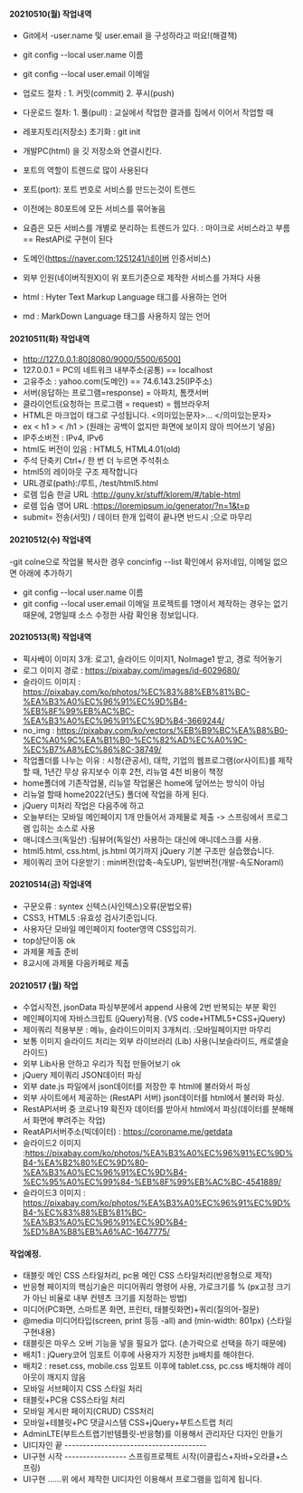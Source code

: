 #### 20210510(월) 작업내역
- Git에서 -user.name 및 user.email 을 구성하라고 떠요!(해결책)
- git config --local user.name 이름
- git config --local user.email 이메일
- 업로드 절차 : 1. 커밋(commit) 2. 푸시(push)

- 다운로드 절차: 1. 풀(pull) : 교실에서 작업한 결과를 집에서 이어서 작업할 때
- 레포지토리(저장소) 초기화 : git init
- 개발PC(html) 을 깃 저장소와 연결시킨다.
- 포트의 역할이 트렌드로 많이 사용된다
- 포트(port): 포트 번호로 서비스를 만드는것이 트렌드
- 이전에는 80포트에 모든 서비스를 묶어놓음
- 요즘은 모든 서비스를 개별로 분리하는 트렌드가 있다. : 마이크로 서비스라고 부름 == RestAPI로 구현이 된다
- 도메인(https://naver.com:1251241/네이버 인증서비스)
- 외부 인원(네이버직원X)이 위 포트기준으로 제작한 서비스를 가져다 사용
- html : Hyter Text Markup Language 태그를 사용하는 언어
- md : MarkDown Language 태그를 사용하지 않는 언어
#### 20210511(화) 작업내역
- http://127.0.0.1:80[8080/9000/5500/6500]
- 127.0.0.1 = PC의 네트워크 내부주소(공통) == localhost
- 고유주소 : yahoo.com(도메인) == 74.6.143.25(IP주소)
- 서버(응답하는 프로그램=response) = 아파치, 톰캣서버
- 클라이언트(요청하는 프로그램 = request) = 웹브라우저
- HTML은 마크업이 태그로 구성됩니다. <의미있는문자>... </의미있는문자> 
-  ex < h1 > < /h1 > (원래는 공백이 없지만 화면에 보이지 않아 띄어쓰기 넣음)
- IP주소버전 : IPv4, IPv6
- html도 버전이 있음 : HTML5, HTML4.01(old)
- 주석 단축키 Ctrl+/  한 번 더 누르면 주석취소
- html5의 레이아웃 구조 제작합니다
- URL경로(path):/루트, /test/html5.html
- 로렘 입숨 한글 URL :http://guny.kr/stuff/klorem/#/table-html
- 로렘 입숨 영어 URL :https://loremipsum.io/generator/?n=1&t=p
- submit= 전송(서밋)  / 데이터 한개 입력이 끝나면 반드시 ;으로 마무리
#### 20210512(수) 작업내역
-git colne으로 작업물 복사한 경우 concinfig --list 확인에서 유저네임, 이메일 없으면 아래에 추가하기
- git config --local user.name 이름
- git config --local user.email 이메일
프로젝트를 1명이서 제작하는 경우는 없기 때문에, 2명일때 소스 수정한 사람 확인용 정보입니다.
#### 20210513(목) 작업내역
- 픽사베이 이미지 3개: 로고1, 슬라이드 이미지1, NoImage1 받고, 경로 적어놓기
- 로그 이미지 경로 : https://pixabay.com/images/id-6029680/
- 슬라이드 이미지 : https://pixabay.com/ko/photos/%EC%83%88%EB%81%BC-%EA%B3%A0%EC%96%91%EC%9D%B4-%EB%8F%99%EB%AC%BC-%EA%B3%A0%EC%96%91%EC%9D%B4-3669244/
- no_img : https://pixabay.com/ko/vectors/%EB%B9%BC%EA%B8%B0-%EC%A0%9C%EA%B1%B0-%EC%82%AD%EC%A0%9C-%EC%B7%A8%EC%86%8C-38749/
- 작업폴더를 나누는 이유 : 시청(관공서), 대학, 기업의 웹프로그램(or사이트)를 제작할 때, 1년간 무상 유지보수 이후 2천, 리뉴얼 4천 비용이 책정
- home폴더에 기존작업물, 리뉴얼 작업물은 home에 덮어쓰는 방식이 아님
- 리뉴얼 할때 home2022(년도) 폴더에 작업을 하게 된다.
- jQuery 미처리 작업은 다음주에 하고
- 오늘부터는 모바일 메인페이지 1개 만들어서 과제물로 제출 -> 스프링에서 프로그램 입히는 소스로 사용
- 애니데스크(독일산) :팀뷰어(독일산) 사용하는 대신에 애니데스크를 사용.
- html5.html, css.html, js.html 여기까지 jQuery 기본 구조만 실습했습니다.
- 제이쿼리 코어 다운받기 : min버전(압축-속도UP), 일반버전(개발-속도Noraml)
#### 20210514(금) 작업내역
- 구문오류 : syntex 신텍스(사인텍스)오류(문법오류)
- CSS3, HTML5 :유효성 검사기준입니다.
- 사용자단 모바일 메인페이지 footer영역 CSS입히기.
- top상단이동 ok
- 과제물 제출 준비
- 8교시에 과제물 다음카페로 제출
#### 20210517 (월) 작업
- 수업시작전, jsonData 파싱부분에서 append 사용에 2번 반복되는 부분 확인
- 메인페이지에 자바스크립트 (jQuery)적용. (VS code+HTML5+CSS+jQuery)
- 제이쿼리 적용부분 : 메뉴, 슬라이드이미지 3개처리. :모바일페이지만 마무리
- 보통 이미지 슬라이드 처리는 외부 라이브러리 (Lib) 사용(니보슬라이드, 캐로셀슬라이드)
- 외부 Lib사용 안하고 우리가 직접 만들어보기 ok
- jQuery 제이쿼리 JSON데이터 파싱
- 외부 date.js 파일에서 json데이터를 저장한 후 html에 불러와서 파싱
- 외부 사이트에서 제공하는 (RestAPI 서버) json데이터를 html에서 불러와 파싱.
- RestAPI서버 중 코로나19 확진자 데이터를 받아서 html에서 파싱(데이터를 분해해서 화면에 뿌려주는 작업)
- ReatAPI서버주소(빅데이터) :  https://coroname.me/getdata
- 슬라이드2 이미지 :https://pixabay.com/ko/photos/%EA%B3%A0%EC%96%91%EC%9D%B4-%EA%B2%80%EC%9D%80-%EA%B3%A0%EC%96%91%EC%9D%B4-%EC%95%A0%EC%99%84-%EB%8F%99%EB%AC%BC-4541889/
- 슬라이드3 이미지 : https://pixabay.com/ko/photos/%EA%B3%A0%EC%96%91%EC%9D%B4-%EC%83%88%EB%81%BC-%EA%B3%A0%EC%96%91%EC%9D%B4-%ED%8A%B8%EB%A6%AC-1647775/
#### 작업예정.
- 태블릿 메인 CSS 스타일처리, pc용 메인 CSS 스타일처리(반응형으로 제작)
- 반응형 페이지의 핵심기술은 미디어쿼리 명령어 사용, 가로크기를 % (px고정 크기가 아닌 비율로 내부 컨텐츠 크기를 지정하는 방법)
- 미디어(PC화면, 스마트폰 화면, 프린터, 태블릿화면)+쿼리(질의어-질문)
- @media 미디어타입(screen, print 등등 -all) and (min-width: 801px) {스타일 구현내용}
- 태블릿은 마우스 오버 기능을 넣을 필요가 없다. (손가락으로 선택을 하기 때문에)
- 배치1 : jQuery코어 임포트 이후에 사용자가 지정한 js배치를 해야한다.
- 배치2 : reset.css, mobile.css 임포트 이후에 tablet.css, pc.css 배치해야 레이아웃이 깨지지 않음
- 모바일 서브페이지 CSS 스타일 처리
- 태블릿+PC용 CSS스타일 처리
- 모바일 게시판 페이지(CRUD) CSS처리
- 모바일+테블릿+PC 댓글시스템 CSS+jQuery+부트스트랩 처리
- AdminLTE(부트스트랩기반템플릿-반응형)를 이용해서 관리자단 디자인 만들기
- UI디자인 끝 ---------------------------------------
- UI구현 시작 ----------------- 스프링프로젝트 시작(이클립스+자바+오라클+스프링)
- UI구현 ......위 에서 제작한 UI디자인 이용해서 프로그램을 입히게 됩니다.